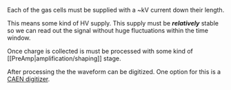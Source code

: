 Each of the gas cells must be supplied with a ~kV current down their length.

This means some kind of HV supply. This supply must be _**relatively**_ stable so we can  read out the signal without huge fluctuations within the time window.

Once charge is collected is must be processed with some kind of [[PreAmp|amplification/shaping]] stage.

After processing the the waveform can be digitized. One option for this is a [CAEN digitizer](https://www.caen.it/sections/digitizer-families/). 


